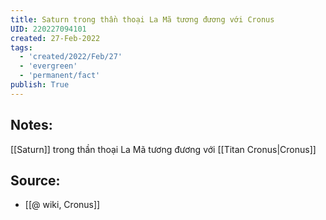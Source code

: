 ```yaml
---
title: Saturn trong thần thoại La Mã tương đương với Cronus
UID: 220227094101
created: 27-Feb-2022
tags:
  - 'created/2022/Feb/27'
  - 'evergreen'
  - 'permanent/fact'
publish: True
---
```

## Notes:
[[Saturn]] trong thần thoại La Mã tương đương với [[Titan Cronus|Cronus]]

## Source:
- [[@ wiki, Cronus]]
